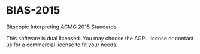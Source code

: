 # BIAS-2015
Bitscopic Interpreting ACMG 2015 Standards

This software is dual licensed. You may choose the AGPL license or contact us for a commercial license to fit your needs. 
